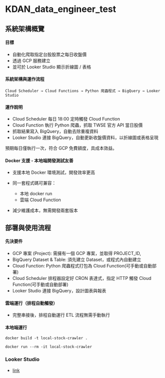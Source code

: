 # KDAN_data_engineer_test
## 系統架構概覽

#### 目標

- 自動化爬取指定台股股票之每日收盤價
- 透過 GCP 服務建立
- 並可於 Looker Studio 顯示折線圖 / 表格

#### 系統架構與運作流程
```
Cloud Scheduler → Cloud Functions → Python 爬蟲程式 → BigQuery → Looker Studio
```
#### 運作說明
- Cloud Scheduler 每日 18:00 定時觸發 Cloud Function
- Cloud Function 執行 Python 爬蟲，抓取 TWSE 官方 API 當日股價
- 抓取結果寫入 BigQuery，自動去除重複資料
- Looker Studio 連接 BigQuery，自動更新收盤價資料，以折線圖或表格呈現

預期每日僅執行一次，符合 GCP 免費額度，具成本效益。

#### Docker 支援 - 本地端開發測試友善
- 支援本地 Docker 環境測試，開發效率更高
- 同一套程式碼可兼容：
    - 本地 docker run
    - 雲端 Cloud Function

- 減少維護成本，無需開發兩套版本


## 部署與使用流程
#### 先決要件
- GCP 專案 (Project): 需擁有一個 GCP 專案，並取得 PROJECT_ID,
- BigQuery Dataset & Table:	須先建立 Dataset，或程式內自動建立
- Cloud Function: Python 爬蟲程式打包為 Cloud Function(可手動或自動部署)
- Cloud Scheduler	排程器設定好 CRON 表達式，指定 HTTP 觸發 Cloud Function(可手動或自動部署)
- Looker Studio	連接 BigQuery，設計圖表與報表

#### 雲端運行（排程自動觸發）
- 完整串接後，排程自動運行 ETL 流程無需手動執行

#### 本地端運行
`docker build -t local-stock-crawler . `    

`docker run --rm -it local-stock-crawler`


### Looker Studio
- [link](https://lookerstudio.google.com/reporting/a620b954-92ae-4fc5-b7c8-01e46be1f8f7)